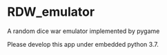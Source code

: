 # RDW_emulator
A random dice war emulator implemented by pygame

Please develop this app under embedded python 3.7.
